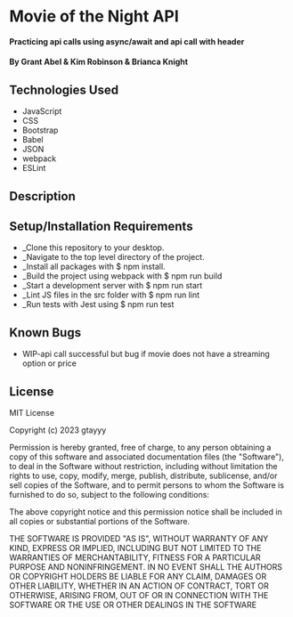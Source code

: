 # Movie of the Night API 

#### Practicing api calls using async/await and api call with header

#### By Grant Abel & Kim Robinson & Brianca Knight

## Technologies Used

* JavaScript
* CSS
* Bootstrap
* Babel
* JSON
* webpack
* ESLint

## Description

## Setup/Installation Requirements

* _Clone this repository to your desktop.
* _Navigate to the top level directory of the project.
* _Install all packages with $ npm install.
* _Build the project using webpack with $ npm run build
* _Start a development server with $ npm run start
* _Lint JS files in the src folder with $ npm run lint
* _Run tests with Jest using $ npm run test

## Known Bugs

* WIP-api call successful but bug if movie does not have a streaming option or price

## License

MIT License

Copyright (c) 2023 gtayyy

Permission is hereby granted, free of charge, to any person obtaining a copy
of this software and associated documentation files (the "Software"), to deal
in the Software without restriction, including without limitation the rights
to use, copy, modify, merge, publish, distribute, sublicense, and/or sell
copies of the Software, and to permit persons to whom the Software is
furnished to do so, subject to the following conditions:

The above copyright notice and this permission notice shall be included in all
copies or substantial portions of the Software.

THE SOFTWARE IS PROVIDED "AS IS", WITHOUT WARRANTY OF ANY KIND, EXPRESS OR
IMPLIED, INCLUDING BUT NOT LIMITED TO THE WARRANTIES OF MERCHANTABILITY,
FITNESS FOR A PARTICULAR PURPOSE AND NONINFRINGEMENT. IN NO EVENT SHALL THE
AUTHORS OR COPYRIGHT HOLDERS BE LIABLE FOR ANY CLAIM, DAMAGES OR OTHER
LIABILITY, WHETHER IN AN ACTION OF CONTRACT, TORT OR OTHERWISE, ARISING FROM,
OUT OF OR IN CONNECTION WITH THE SOFTWARE OR THE USE OR OTHER DEALINGS IN THE
SOFTWARE